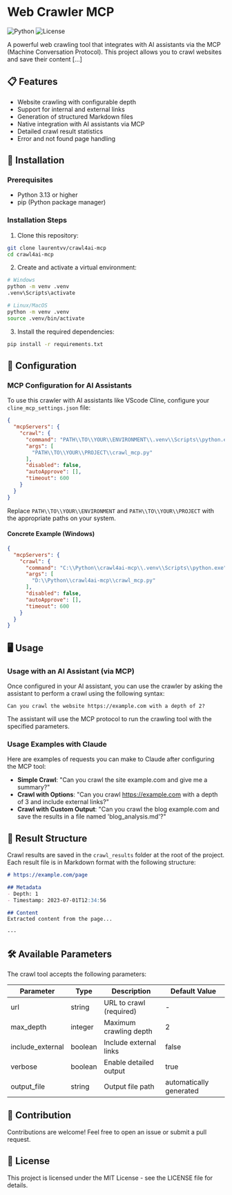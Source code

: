 # Web Crawler MCP

![Python](https://img.shields.io/badge/Python-3.9%2B-blue)
![License](https://img.shields.io/badge/License-MIT-green)

A powerful web crawling tool that integrates with AI assistants via the MCP (Machine Conversation Protocol). This project allows you to crawl websites and save their content [...]

## 📋 Features

- Website crawling with configurable depth
- Support for internal and external links
- Generation of structured Markdown files
- Native integration with AI assistants via MCP
- Detailed crawl result statistics
- Error and not found page handling

## 🚀 Installation

### Prerequisites

- Python 3.13 or higher
- pip (Python package manager)

### Installation Steps

1. Clone this repository:

```bash
git clone laurentvv/crawl4ai-mcp
cd crawl4ai-mcp
```

2. Create and activate a virtual environment:

```bash
# Windows
python -m venv .venv
.venv\Scripts\activate

# Linux/MacOS
python -m venv .venv
source .venv/bin/activate
```

3. Install the required dependencies:

```bash
pip install -r requirements.txt
```

## 🔧 Configuration

### MCP Configuration for AI Assistants

To use this crawler with AI assistants like VScode Cline, configure your `cline_mcp_settings.json` file:

```json
{
  "mcpServers": {
    "crawl": {
      "command": "PATH\\TO\\YOUR\\ENVIRONMENT\\.venv\\Scripts\\python.exe",
      "args": [
        "PATH\\TO\\YOUR\\PROJECT\\crawl_mcp.py"
      ],
      "disabled": false,
      "autoApprove": [],
      "timeout": 600
    }
  }
}
```

Replace `PATH\\TO\\YOUR\\ENVIRONMENT` and `PATH\\TO\\YOUR\\PROJECT` with the appropriate paths on your system.

#### Concrete Example (Windows)

```json
{
  "mcpServers": {
    "crawl": {
      "command": "C:\\Python\\crawl4ai-mcp\\.venv\\Scripts\\python.exe",
      "args": [
        "D:\\Python\\crawl4ai-mcp\\crawl_mcp.py"
      ],
      "disabled": false,
      "autoApprove": [],
      "timeout": 600
    }
  }
}
```

## 🖥️ Usage

### Usage with an AI Assistant (via MCP)

Once configured in your AI assistant, you can use the crawler by asking the assistant to perform a crawl using the following syntax:

```
Can you crawl the website https://example.com with a depth of 2?
```

The assistant will use the MCP protocol to run the crawling tool with the specified parameters.

### Usage Examples with Claude

Here are examples of requests you can make to Claude after configuring the MCP tool:

- **Simple Crawl**: "Can you crawl the site example.com and give me a summary?"
- **Crawl with Options**: "Can you crawl https://example.com with a depth of 3 and include external links?"
- **Crawl with Custom Output**: "Can you crawl the blog example.com and save the results in a file named 'blog_analysis.md'?"

## 📁 Result Structure

Crawl results are saved in the `crawl_results` folder at the root of the project. Each result file is in Markdown format with the following structure:

```markdown
# https://example.com/page

## Metadata
- Depth: 1
- Timestamp: 2023-07-01T12:34:56

## Content
Extracted content from the page...

---
```

## 🛠️ Available Parameters

The crawl tool accepts the following parameters:

| Parameter | Type | Description | Default Value |
|-----------|------|-------------|---------------|
| url | string | URL to crawl (required) | - |
| max_depth | integer | Maximum crawling depth | 2 |
| include_external | boolean | Include external links | false |
| verbose | boolean | Enable detailed output | true |
| output_file | string | Output file path | automatically generated |

## 🤝 Contribution

Contributions are welcome! Feel free to open an issue or submit a pull request.

## 📄 License

This project is licensed under the MIT License - see the LICENSE file for details.